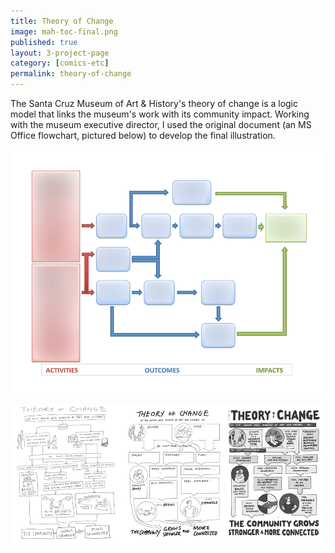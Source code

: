 ```yaml
---
title: Theory of Change
image: mah-toc-final.png
published: true
layout: 3-project-page
category: [comics-etc]
permalink: theory-of-change
---
```

The Santa Cruz Museum of Art & History's theory of change is a logic model that links the museum's work with its community impact. Working with the museum executive director, I used the original document (an MS Office flowchart, pictured below) to develop the final illustration. 

![Theory of Change process, Santa Cruz Museum of Art and History](/images/comics-etc/mah-toc-ppt.png)

![Theory of Change process, Santa Cruz Museum of Art and History](/images/comics-etc/mah-toc-sketches.png)

